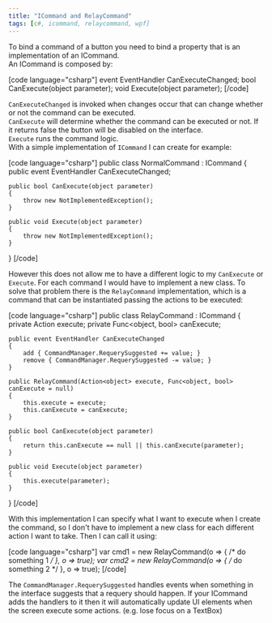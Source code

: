 ```yaml
---
title: "ICommand and RelayCommand"
tags: [c#, icommand, relaycommand, wpf]
---
```


<div>To bind a command of a button you need to bind a property that is an implementation of an ICommand.</div>
<div></div>
<div>An ICommand is composed by:</div>
<div></div>
<!--more-->
<div>

[code language="csharp"]
event EventHandler CanExecuteChanged;
bool CanExecute(object parameter);
void Execute(object parameter);
[/code]

<div></div>
<div><code>CanExecuteChanged</code> is invoked when changes occur that can change whether or not the command can be executed.</div>
<div></div>
<div><code>CanExecute</code> will determine whether the command can be executed or not. If it returns false the button will be disabled on the interface.</div>
<div></div>
<div><code>Execute</code> runs the command logic.</div>
<div></div>
<div>With a simple implementation of <code>ICommand</code> I can create for example:</div>
<div></div>

[code language="csharp"]
public class NormalCommand : ICommand
{
    public event EventHandler CanExecuteChanged;

    public bool CanExecute(object parameter)
    {
        throw new NotImplementedException();
    }

    public void Execute(object parameter)
    {
        throw new NotImplementedException();
    }
}
[/code]

<div>However this does not allow me to have a different logic to my <code>CanExecute</code> or <code>Execute</code>. For each command I would have to implement a new class. To solve that problem there is the <code>RelayCommand</code> implementation, which is a command that can be instantiated passing the actions to be executed:</div>
<div></div>

[code language="csharp"]
public class RelayCommand : ICommand
{
    private Action<object> execute;
    private Func<object, bool> canExecute;

    public event EventHandler CanExecuteChanged
    {
        add { CommandManager.RequerySuggested += value; }
        remove { CommandManager.RequerySuggested -= value; }
    }

    public RelayCommand(Action<object> execute, Func<object, bool> canExecute = null)
    {
        this.execute = execute;
        this.canExecute = canExecute;
    }

    public bool CanExecute(object parameter)
    {
        return this.canExecute == null || this.canExecute(parameter);
    }

    public void Execute(object parameter)
    {
        this.execute(parameter);
    }
}
[/code]

<div></div>
<div>With this implementation I can specify what I want to execute when I create the command, so I don't have to implement a new class for each different action I want to take. Then I can call it using:</div>

[code language="csharp"]
var cmd1 = new RelayCommand(o => { /* do something 1 */ }, o => true);
var cmd2 = new RelayCommand(o => { /* do something 2 */ }, o => true);
[/code]

<div>The <code>CommandManager.RequerySuggested</code> handles events when something in the interface suggests that a requery should happen. If your ICommand adds the handlers to it then it will automatically update UI elements when the screen execute some actions. (e.g. lose focus on a TextBox)</div>
&nbsp;

</div>

